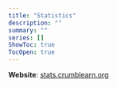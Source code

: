 ```yaml
---
title: "Statistics"
description: ""
summary: ""
series: []
ShowToc: true
TocOpen: true
---
```


**Website**: [stats.crumblearn.org](https://stats.crumblearn.org/)
